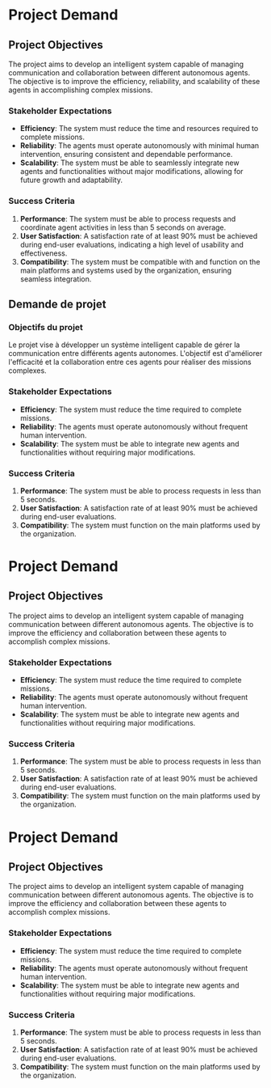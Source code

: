 # Project Demand

## Project Objectives
The project aims to develop an intelligent system capable of managing communication and collaboration between different autonomous agents. The objective is to improve the efficiency, reliability, and scalability of these agents in accomplishing complex missions.

### Stakeholder Expectations
- **Efficiency**: The system must reduce the time and resources required to complete missions.
- **Reliability**: The agents must operate autonomously with minimal human intervention, ensuring consistent and dependable performance.
- **Scalability**: The system must be able to seamlessly integrate new agents and functionalities without major modifications, allowing for future growth and adaptability.

### Success Criteria
1. **Performance**: The system must be able to process requests and coordinate agent activities in less than 5 seconds on average.
2. **User Satisfaction**: A satisfaction rate of at least 90% must be achieved during end-user evaluations, indicating a high level of usability and effectiveness.
3. **Compatibility**: The system must be compatible with and function on the main platforms and systems used by the organization, ensuring seamless integration.
## Demande de projet

### Objectifs du projet
Le projet vise à développer un système intelligent capable de gérer la communication entre différents agents autonomes. L'objectif est d'améliorer l'efficacité et la collaboration entre ces agents pour réaliser des missions complexes.

### Stakeholder Expectations
- **Efficiency**: The system must reduce the time required to complete missions.
- **Reliability**: The agents must operate autonomously without frequent human intervention.
- **Scalability**: The system must be able to integrate new agents and functionalities without requiring major modifications.

### Success Criteria
1. **Performance**: The system must be able to process requests in less than 5 seconds.
2. **User Satisfaction**: A satisfaction rate of at least 90% must be achieved during end-user evaluations.
3. **Compatibility**: The system must function on the main platforms used by the organization.
# Project Demand

## Project Objectives
The project aims to develop an intelligent system capable of managing communication between different autonomous agents. The objective is to improve the efficiency and collaboration between these agents to accomplish complex missions.

### Stakeholder Expectations
- **Efficiency**: The system must reduce the time required to complete missions.
- **Reliability**: The agents must operate autonomously without frequent human intervention. 
- **Scalability**: The system must be able to integrate new agents and functionalities without requiring major modifications.

### Success Criteria
1. **Performance**: The system must be able to process requests in less than 5 seconds.
2. **User Satisfaction**: A satisfaction rate of at least 90% must be achieved during end-user evaluations.
3. **Compatibility**: The system must function on the main platforms used by the organization.
# Project Demand

## Project Objectives
The project aims to develop an intelligent system capable of managing communication between different autonomous agents. The objective is to improve the efficiency and collaboration between these agents to accomplish complex missions.

### Stakeholder Expectations
- **Efficiency**: The system must reduce the time required to complete missions.
- **Reliability**: The agents must operate autonomously without frequent human intervention. 
- **Scalability**: The system must be able to integrate new agents and functionalities without requiring major modifications.

### Success Criteria
1. **Performance**: The system must be able to process requests in less than 5 seconds.
2. **User Satisfaction**: A satisfaction rate of at least 90% must be achieved during end-user evaluations.
3. **Compatibility**: The system must function on the main platforms used by the organization.
